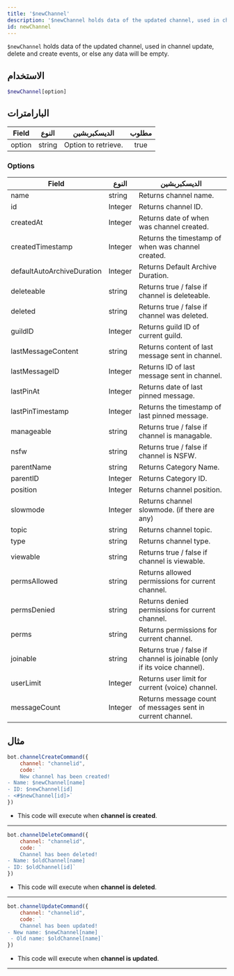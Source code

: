 ```yaml
---
title: '$newChannel'
description: '$newChannel holds data of the updated channel, used in channel update, delete and create events, or else any data will be empty.'
id: newChannel
---
```


`$newChannel` holds data of the updated channel, used in channel update, delete and create events, or else any data will be empty.

## الاستخدام

```php
$newChannel[option]
```

## البارامترات

| Field  | النوع  | الديسكبربشين        | مطلوب |
| ------ | ------ | ------------------- |:-----:|
| option | string | Option to retrieve. | true  |


### Options

| Field                      | النوع   | الديسكبربشين                                                             |
| -------------------------- | ------- | ------------------------------------------------------------------------ |
| name                       | string  | Returns channel name.                                                    |
| id                         | Integer | Returns channel ID.                                                      |
| createdAt                  | Integer | Returns date of when was channel created.                                |
| createdTimestamp           | Integer | Returns the timestamp of when was channel created.                       |
| defaultAutoArchiveDuration | Integer | Returns Default Archive Duration.                                        |
| deleteable                 | string  | Returns true / false if channel is deleteable.                           |
| deleted                    | string  | Returns true / false if channel was deleted.                             |
| guildID                    | Integer | Returns guild ID of current guild.                                       |
| lastMessageContent         | string  | Returns content of last message sent in channel.                         |
| lastMessageID              | Integer | Returns ID of last message sent in channel.                              |
| lastPinAt                  | Integer | Returns date of last pinned message.                                     |
| lastPinTimestamp           | Integer | Returns the timestamp of last pinned message.                            |
| manageable                 | string  | Returns true / false if channel is managable.                            |
| nsfw                       | string  | Returns true / false if channel is NSFW.                                 |
| parentName                 | string  | Returns Category Name.                                                   |
| parentID                   | Integer | Returns Category ID.                                                     |
| position                   | Integer | Returns channel position.                                                |
| slowmode                   | Integer | Returns channel slowmode. (if there are any)                             |
| topic                      | string  | Returns channel topic.                                                   |
| type                       | string  | Returns channel type.                                                    |
| viewable                   | string  | Returns true / false if channel is viewable.                             |
| permsAllowed               | string  | Returns allowed permissions for current channel.                         |
| permsDenied                | string  | Returns denied permissions for current channel.                          |
| perms                      | string  | Returns permissions for current channel.                                 |
| joinable                   | string  | Returns true / false if channel is joinable (only if its voice channel). |
| userLimit                  | Integer | Returns user limit for current (voice) channel.                          |
| messageCount               | Integer | Returns message count of messages sent in current channel.               |

## مثال
```js
bot.channelCreateCommand({
    channel: "channelid",
    code: `
    New channel has been created!
- Name: $newChannel[name]
- ID: $newChannel[id]
- <#$newChannel[id]>`
})
```
- This code will execute when __channel is created__.
---
```js
bot.channelDeleteCommand({
    channel: "channelid",
    code: `
    Channel has been deleted!
- Name: $oldChannel[name]
- ID: $oldChannel[id]`
})
```
- This code will execute when __channel is deleted__.
---
```js
bot.channelUpdateCommand({
    channel: "channelid",
    code: `
    Channel has been updated!
- New name: $newChannel[name]
 - Old name: $oldChannel[name]`
})
```
- This code will execute when __channel is updated__.
---